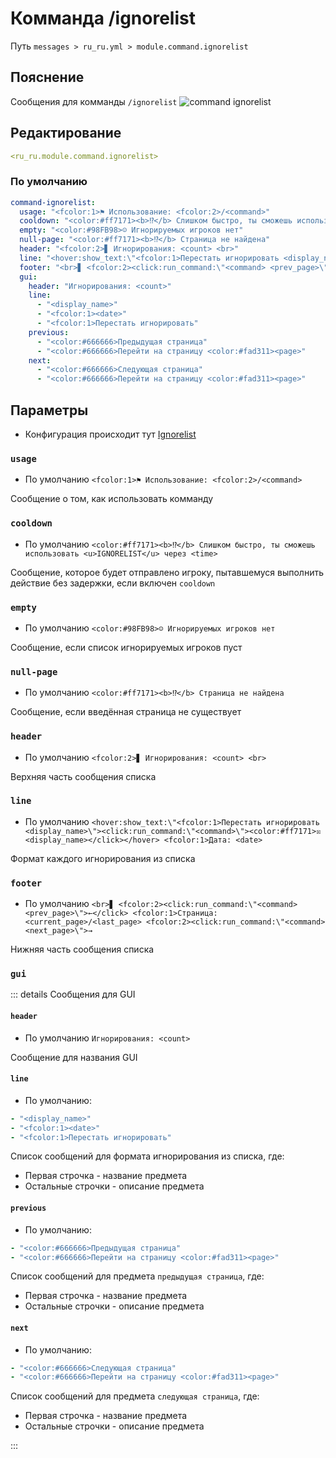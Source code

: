 # Комманда /ignorelist
Путь `messages > ru_ru.yml > module.command.ignorelist`

## Пояснение
Сообщения для комманды `/ignorelist`
![command ignorelist](/commandignorelist.png)

## Редактирование
```yaml
<ru_ru.module.command.ignorelist>
```

### По умолчанию
```yaml
command-ignorelist:
  usage: "<fcolor:1>⚑ Использование: <fcolor:2>/<command>"
  cooldown: "<color:#ff7171><b>⁉</b> Слишком быстро, ты сможешь использовать <u>IGNORELIST</u> через <time>"
  empty: "<color:#98FB98>☺ Игнорируемых игроков нет"
  null-page: "<color:#ff7171><b>⁉</b> Страница не найдена"
  header: "<fcolor:2>▋ Игнорирования: <count> <br>"
  line: "<hover:show_text:\"<fcolor:1>Перестать игнорировать <display_name>\"><click:run_command:\"<command>\"><color:#ff7171>☒ <display_name></click></hover> <fcolor:1>Дата: <date>"
  footer: "<br>▋ <fcolor:2><click:run_command:\"<command> <prev_page>\">←</click> <fcolor:1>Страница: <current_page>/<last_page> <fcolor:2><click:run_command:\"<command> <next_page>\">→"
  gui:
    header: "Игнорирования: <count>"
    line:
      - "<display_name>"
      - "<fcolor:1><date>"
      - "<fcolor:1>Перестать игнорировать"
    previous:
      - "<color:#666666>Предыдущая страница"
      - "<color:#666666>Перейти на страницу <color:#fad311><page>"
    next:
      - "<color:#666666>Следующая страница"
      - "<color:#666666>Перейти на страницу <color:#fad311><page>"
```

## Параметры

- Конфигурация происходит тут [Ignorelist](/ru/config/module/command/command-ignorelist/)

### `usage`
- По умолчанию `<fcolor:1>⚑ Использование: <fcolor:2>/<command>`

Сообщение о том, как использовать комманду

### `cooldown`
- По умолчанию `<color:#ff7171><b>⁉</b> Слишком быстро, ты сможешь использовать <u>IGNORELIST</u> через <time>`

Сообщение, которое будет отправлено игроку, пытавшемуся выполнить действие без задержки, если включен `cooldown`

### `empty`
- По умолчанию `<color:#98FB98>☺ Игнорируемых игроков нет`

Сообщение, если список игнорируемых игроков пуст

### `null-page`
- По умолчанию `<color:#ff7171><b>⁉</b> Страница не найдена`

Сообщение, если введённая страница не существует

### `header`
- По умолчанию `<fcolor:2>▋ Игнорирования: <count> <br>`

Верхняя часть сообщения списка

### `line`
- По умолчанию `<hover:show_text:\"<fcolor:1>Перестать игнорировать <display_name>\"><click:run_command:\"<command>\"><color:#ff7171>☒ <display_name></click></hover> <fcolor:1>Дата: <date>`

Формат каждого игнорирования из списка

### `footer`
- По умолчанию `<br>▋ <fcolor:2><click:run_command:\"<command> <prev_page>\">←</click> <fcolor:1>Страница: <current_page>/<last_page> <fcolor:2><click:run_command:\"<command> <next_page>\">→`

Нижняя часть сообщения списка

### `gui`

::: details Сообщения для GUI
#### `header`
- По умолчанию `Игнорирования: <count>`

Сообщение для названия GUI

#### `line`
- По умолчанию:
```yaml
- "<display_name>"
- "<fcolor:1><date>"
- "<fcolor:1>Перестать игнорировать"
```
Список сообщений для формата игнорирования из списка, где:
- Первая строчка - название предмета
- Остальные строчки - описание предмета

#### `previous`
- По умолчанию:
```yaml
- "<color:#666666>Предыдущая страница"
- "<color:#666666>Перейти на страницу <color:#fad311><page>"
```

Список сообщений для предмета `предыдущая страница`, где:
- Первая строчка - название предмета
- Остальные строчки - описание предмета

#### `next`
- По умолчанию:
```yaml
- "<color:#666666>Следующая страница"
- "<color:#666666>Перейти на страницу <color:#fad311><page>"
```

Список сообщений для предмета `следующая страница`, где:
- Первая строчка - название предмета
- Остальные строчки - описание предмета

:::

